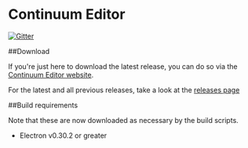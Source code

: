 Continuum Editor
==============

[![Gitter](https://badges.gitter.im/Join%20Chat.svg)](https://gitter.im/Continuum-Editor/Continuum-Editor?utm_source=badge&utm_medium=badge&utm_campaign=pr-badge)

##Download

If you're just here to download the latest release, you can do so via the [Continuum Editor website](https://continuum-editor.github.io/).

For the latest and all previous releases, take a look at the [releases page](https://github.com/Continuum-Editor/Continuum-Editor/releases)

##Build requirements

Note that these are now downloaded as necessary by the build scripts.

* Electron v0.30.2 or greater

